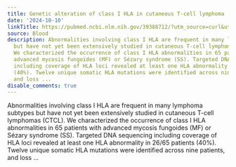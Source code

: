 ```yaml
---
title: Genetic alteration of class I HLA in cutaneous T-cell lymphoma
date: '2024-10-10'
linkTitle: https://pubmed.ncbi.nlm.nih.gov/39388712/?utm_source=curl&utm_medium=rss&utm_campaign=journals&utm_content=7603509&fc=None&ff=20241011200419&v=2.18.0.post9+e462414
source: Blood
description: Abnormalities involving class I HLA are frequent in many lymphoma subtypes
  but have not yet been extensively studied in cutaneous T-cell lymphomas (CTCL).
  We characterized the occurrence of class I HLA abnormalities in 65 patients with
  advanced mycosis fungoides (MF) or Sézary syndrome (SS). Targeted DNA sequencing
  including coverage of HLA loci revealed at least one HLA abnormality in 26/65 patients
  (40%). Twelve unique somatic HLA mutations were identified across nine patients,
  and loss ...
disable_comments: true
---
```

Abnormalities involving class I HLA are frequent in many lymphoma subtypes but have not yet been extensively studied in cutaneous T-cell lymphomas (CTCL). We characterized the occurrence of class I HLA abnormalities in 65 patients with advanced mycosis fungoides (MF) or Sézary syndrome (SS). Targeted DNA sequencing including coverage of HLA loci revealed at least one HLA abnormality in 26/65 patients (40%). Twelve unique somatic HLA mutations were identified across nine patients, and loss ...